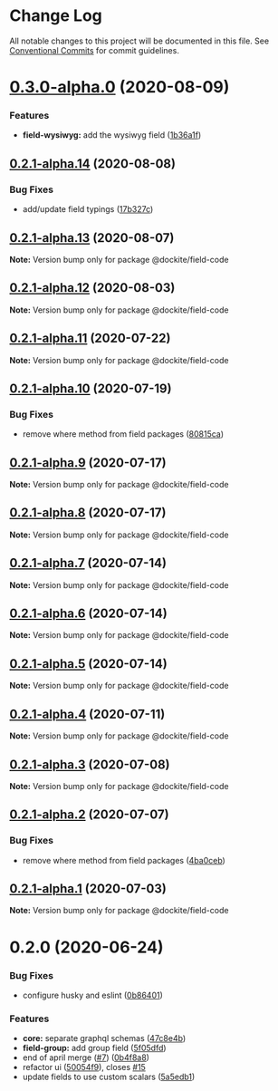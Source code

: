 # Change Log

All notable changes to this project will be documented in this file.
See [Conventional Commits](https://conventionalcommits.org) for commit guidelines.

# [0.3.0-alpha.0](https://github.com/dockite/dockite/compare/@dockite/field-code@0.2.1-alpha.14...@dockite/field-code@0.3.0-alpha.0) (2020-08-09)


### Features

* **field-wysiwyg:** add the wysiwyg field ([1b36a1f](https://github.com/dockite/dockite/commit/1b36a1f2c4332b08f1681ed7eb4e7d094b73221b))





## [0.2.1-alpha.14](https://github.com/dockite/dockite/compare/@dockite/field-code@0.2.1-alpha.13...@dockite/field-code@0.2.1-alpha.14) (2020-08-08)


### Bug Fixes

* add/update field typings ([17b327c](https://github.com/dockite/dockite/commit/17b327c1a3771d1ec10036cac8dd87a0928e3718))





## [0.2.1-alpha.13](https://github.com/dockite/dockite/compare/@dockite/field-code@0.2.1-alpha.12...@dockite/field-code@0.2.1-alpha.13) (2020-08-07)

**Note:** Version bump only for package @dockite/field-code





## [0.2.1-alpha.12](https://github.com/dockite/dockite/compare/@dockite/field-code@0.2.1-alpha.11...@dockite/field-code@0.2.1-alpha.12) (2020-08-03)

**Note:** Version bump only for package @dockite/field-code





## [0.2.1-alpha.11](https://github.com/dockite/dockite/compare/@dockite/field-code@0.2.1-alpha.10...@dockite/field-code@0.2.1-alpha.11) (2020-07-22)

**Note:** Version bump only for package @dockite/field-code





## [0.2.1-alpha.10](https://github.com/dockite/dockite/compare/@dockite/field-code@0.2.0...@dockite/field-code@0.2.1-alpha.10) (2020-07-19)


### Bug Fixes

* remove where method from field packages ([80815ca](https://github.com/dockite/dockite/commit/80815caeddf977c6e061ec4d0cc4805f5cd5d87a))





## [0.2.1-alpha.9](https://github.com/dockite/dockite/compare/@dockite/field-code@0.2.1-alpha.8...@dockite/field-code@0.2.1-alpha.9) (2020-07-17)

**Note:** Version bump only for package @dockite/field-code





## [0.2.1-alpha.8](https://github.com/dockite/dockite/compare/@dockite/field-code@0.2.1-alpha.7...@dockite/field-code@0.2.1-alpha.8) (2020-07-17)

**Note:** Version bump only for package @dockite/field-code





## [0.2.1-alpha.7](https://github.com/dockite/dockite/compare/@dockite/field-code@0.2.1-alpha.6...@dockite/field-code@0.2.1-alpha.7) (2020-07-14)

**Note:** Version bump only for package @dockite/field-code





## [0.2.1-alpha.6](https://github.com/dockite/dockite/compare/@dockite/field-code@0.2.1-alpha.5...@dockite/field-code@0.2.1-alpha.6) (2020-07-14)

**Note:** Version bump only for package @dockite/field-code





## [0.2.1-alpha.5](https://github.com/dockite/dockite/compare/@dockite/field-code@0.2.1-alpha.4...@dockite/field-code@0.2.1-alpha.5) (2020-07-14)

**Note:** Version bump only for package @dockite/field-code





## [0.2.1-alpha.4](https://github.com/dockite/dockite/compare/@dockite/field-code@0.2.1-alpha.3...@dockite/field-code@0.2.1-alpha.4) (2020-07-11)

**Note:** Version bump only for package @dockite/field-code





## [0.2.1-alpha.3](https://github.com/dockite/dockite/compare/@dockite/field-code@0.2.1-alpha.2...@dockite/field-code@0.2.1-alpha.3) (2020-07-08)

**Note:** Version bump only for package @dockite/field-code





## [0.2.1-alpha.2](https://github.com/dockite/dockite/compare/@dockite/field-code@0.2.0...@dockite/field-code@0.2.1-alpha.2) (2020-07-07)


### Bug Fixes

* remove where method from field packages ([4ba0ceb](https://github.com/dockite/dockite/commit/4ba0ceb0a97b4704a0be3d9637d6782bc5c4bc62))





## [0.2.1-alpha.1](https://github.com/dockite/dockite/compare/@dockite/field-code@0.2.0...@dockite/field-code@0.2.1-alpha.1) (2020-07-03)

**Note:** Version bump only for package @dockite/field-code





# 0.2.0 (2020-06-24)


### Bug Fixes

* configure husky and eslint ([0b86401](https://github.com/dockite/dockite/commit/0b86401a255fc55f1a051eebde8bf014f9dd7d23))


### Features

* **core:** separate graphql schemas ([47c8e4b](https://github.com/dockite/dockite/commit/47c8e4bd6c30460d8d5f3c59311fee39f122a299))
* **field-group:** add group field ([5f05dfd](https://github.com/dockite/dockite/commit/5f05dfda7a00a5193d4cdd322b929d3cd27d95ac))
* end of april merge  ([#7](https://github.com/dockite/dockite/issues/7)) ([0b4f8a8](https://github.com/dockite/dockite/commit/0b4f8a8ebd6da6118eee6e219817d7c85d611200))
* refactor ui ([50054f9](https://github.com/dockite/dockite/commit/50054f980c990822e7e6ceffe05d0799f2e5dcd5)), closes [#15](https://github.com/dockite/dockite/issues/15)
* update fields to use custom scalars ([5a5edb1](https://github.com/dockite/dockite/commit/5a5edb1a165dfbc7d7b2858887c8c0e7f452bdb3))

